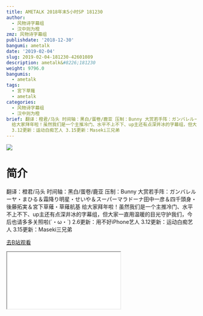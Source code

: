 ```yaml
---
title: AMETALK 2018年末5小时SP 181230
author:
  - 风物诗字幕组
  - 汉中则为橙
zmz: 风物诗字幕组
publishdate: '2018-12-30'
bangumi: ametalk
date: '2019-02-04'
slug: 2019-02-04-181230-42601089
description: ametalk&#8226;181230
weight: 9796.0
bangumis:
  - ametalk
tags:
  - 宮下草薙
  - ametalk
categories:
  - 风物诗字幕组
  - 汉中则为橙
brief: 翻译：橙君/马头 时间轴：黑白/蛋卷/鹿亚 压制：Bunny 大赏若手阵：ガンバレルーヤ・まひる＆霜降り明星・せいや＆スーパーマラドーナ田中一彦＆四千頭身・後藤拓実＆宮下草薙・草薙航基
  给大家拜年啦！虽然我们是一个主推冷门、水平不上不下、up主还有点深井冰的字幕组，但大家一直用温暖的目光守护我们，今后也请多多关照啦(´・ω・`) 2.6更新：用不好iPhone艺人
  3.12更新：运动白痴艺人 3.15更新：Maseki三兄弟
---
```

![](https://i.imgur.com/byZVzfP.jpg)
# 简介  
翻译：橙君/马头 时间轴：黑白/蛋卷/鹿亚 压制：Bunny
大赏若手阵：ガンバレルーヤ・まひる＆霜降り明星・せいや＆スーパーマラドーナ田中一彦＆四千頭身・後藤拓実＆宮下草薙・草薙航基
给大家拜年啦！虽然我们是一个主推冷门、水平不上不下、up主还有点深井冰的字幕组，但大家一直用温暖的目光守护我们，今后也请多多关照啦(´・ω・`)
2.6更新：用不好iPhone艺人
3.12更新：运动白痴艺人
3.15更新：Maseki三兄弟  

[去B站观看](https://www.bilibili.com/video/av42601089/)
<div class ="resp-container"><iframe class="testiframe" src="//player.bilibili.com/player.html?aid=42601089"", scrolling="no", allowfullscreen="true" > </iframe></div> 
